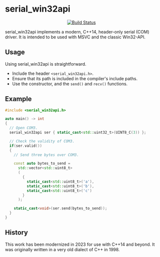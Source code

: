 serial_win32api
==================

<p align="center">
    <a href="https://github.com/ckormanyos/serial_win32api/actions">
        <img src="https://github.com/ckormanyos/serial_win32api/actions/workflows/serial_win32api.yml/badge.svg" alt="Build Status"></a>
</p>

serial_win32api implements a modern, C++14, header-only serial (COM) driver.
It is intended to be used with MSVC and the classic Win32-API.

## Usage

Using serial_win32api is straightforward.
  - Include the header `<serial_win32api.h>`.
  - Ensure that its path is included in the compiler's include paths.
  - Use the constructor, and the `send()` and `recv()` functions.

## Example

```cpp
#include <serial_win32api.h>

auto main() -> int
{
  // Open COM3.
  serial_win32api ser { static_cast<std::uint32_t>(UINT8_C(3)) };

  // Check the validity of COM3.
  if(ser.valid())
  {
    // Send three bytes over COM3.

    const auto bytes_to_send =
      std::vector<std::uint8_t>
      (
        {
          static_cast<std::uint8_t>('a'),
          static_cast<std::uint8_t>('b'),
          static_cast<std::uint8_t>('c')
        }
      );

    static_cast<void>(ser.send(bytes_to_send));
  }
}
```

## History

This work has been modernized in 2023 for use with C++14 and beyond.
It was originally written in a very old dialect of C++ in 1998.
